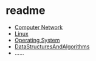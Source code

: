 # readme

* [Computer Network](CnNote/README.md)
* [Linux](LinuxNote/README.md)
* [Operating System](OSNote/README.md)
* [DataStructuresAndAlgorithms](DataStructuresAndAlgorithms/README.md)
* ......